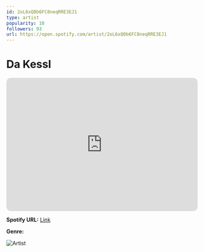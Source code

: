 ```yaml
---
id: 2oL6xQ0b6FC8neqRRE3EJ1
type: artist
popularity: 10
followers: 93
url: https://open.spotify.com/artist/2oL6xQ0b6FC8neqRRE3EJ1
---
```

# Da Kessl

<iframe style="border-radius:12px" src="https://open.spotify.com/embed/artist/2oL6xQ0b6FC8neqRRE3EJ1" width="100%" height="352" frameBorder="0" allowfullscreen="" allow="autoplay; clipboard-write; encrypted-media; fullscreen; picture-in-picture" loading="lazy"></iframe>

**Spotify URL:** [Link](https://open.spotify.com/artist/2oL6xQ0b6FC8neqRRE3EJ1)

**Genre:** 

![Artist](https://i.scdn.co/image/ab6761610000e5eb9716606eeaa243452823f29c)
